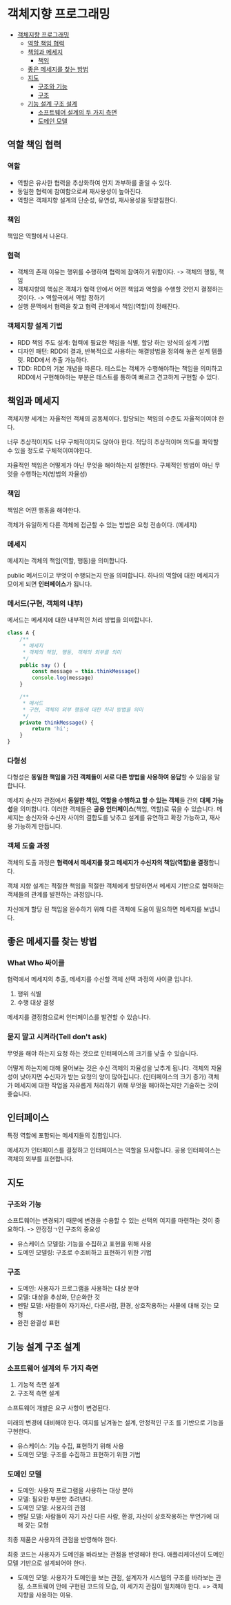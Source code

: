 # 객체지향 프로그래밍

- [객체지향 프로그래밍](#객체지향-프로그래밍)
  - [역할 책임 협력](#역할-책임-협력)
  - [책임과 메세지](#책임과-메세지)
    - [책임](#책임-1)
  - [좋은 메세지를 찾는 방법](#좋은-메세지를-찾는-방법)
  - [지도](#지도)
    - [구조와 기능](#구조와-기능)
    - [구조](#구조)
  - [기능 설계 구조 설계](#기능-설계-구조-설계)
    - [소프트웨어 설계의 두 가지 측면](#소프트웨어-설계의-두-가지-측면)
    - [도메인 모델](#도메인-모델)

## 역할 책임 협력

### 역할<!-- omit in toc -->

- 역할은 유사한 협력을 추상화하여 인지 과부하를 줄일 수 있다.
- 동일한 협력에 참여함으로써 재사용성이 높아진다.
- 역할은 객체지향 설계의 단순성, 유연성, 재사용성을 뒷받침한다.

### 책임<!-- omit in toc -->

책임은 역할에서 나온다.

### 협력<!-- omit in toc -->

- 객체의 존재 이유는 행위를 수행하여 협력에 참여하기 위함이다. -> 객체의 행동, 책임
- 객체지향의 핵심은 객체가 협력 안에서 어떤 책임과 역할을 수행할 것인지 결정하는 것이다. -> 역할극에서 역할 정하기
- 실행 문맥에서 협력을 찾고 협력 관계에서 책임(역할)이 정해진다.

### 객체지향 설계 기법<!-- omit in toc -->

- RDD 책임 주도 설계: 협력에 필요한 책임을 식별, 할당 하는 방식의 설계 기법
- 디자인 패턴: RDD의 결과, 반복적으로 사용하는 해결방법을 정의해 놓은 설계 템플릿. RDD에서 추출 가능하다.
- TDD: RDD의 기본 개념을 따른다. 테스트는 객체가 수행해야하는 책임을 의미하고 RDD에서 구현해야하는 부분은 테스트를 통하여 빠르고 견고하게 구현할 수 있다.

## 책임과 메세지

객체지향 세계는 자율적인 객체의 공동체이다. 할당되는 책임의 수준도 자율적이여야 한다.

너무 추상적이지도 너무 구체적이지도 않아야 한다. 적당히 추상적이며 의도를 파악할 수 있을 정도로 구체적이여야한다.

자율적인 책임은 어떻게가 아닌 무엇을 해야하는지 설명한다. 구체적인 방법이 아닌 무엇을 수행하는지(방법의 자율성)

### 책임

책임은 어떤 행동을 해야한다.

객체가 유일하게 다른 객체에 접근할 수 있는 방법은 요청 전송이다. (메세지)

### 메세지<!-- omit in toc -->

메세지는 객체의 책임(역할, 행동)을 의미합니다.

public 메서드이고 무엇이 수행되는지 만을 의미합니다. 하나의 역할에 대한 메세지가 모이게 되면 **인터페이스**가 됩니다.

### 메서드(구현, 객체의 내부)<!-- omit in toc -->

메서드는 메세지에 대한 내부적인 처리 방법을 의미합니다.

```ts
class A {
    /**
     * 메세지
     * 객체의 책임, 행동, 객체의 외부를 의미
     */
    public say () {
        const message = this.thinkMessage()
        console.log(message)
    }

    /**
     * 메서드
     * 구현, 객체의 외부 행동에 대한 처리 방법을 의미
     */
    private thinkMessage() {
        return 'hi';
    }
}
```

### 다형성<!-- omit in toc -->

다형성은 **동일한 책임을 가진 객체들이 서로 다른 방법을 사용하여 응답**할 수 있음을 말합니다.

메세지 송신자 관점에서 **동일한 책임, 역할을 수행하고 할 수 있는 객체**들 간의 **대체 가능성**을 의미합니다. 이러한 객체들은 **공용 인터페이스**(책임, 역할)로 묶을 수 있습니다. 메세지는 송신자와 수신자 사이의 결합도를 낮추고 설계를 유연하고 확장 가능하고, 재사용 가능하게 만듭니다.

### 객체 도출 과정<!-- omit in toc -->

객체의 도출 과정은 **협력에서 메세지를 찾고 메세지가 수신자의 책임(역할)을 결정**합니다.

객체 지향 설계는 적절한 책임을 적절한 객체에게 할당하면서 메세지 기반으로 협력하는 객체들의 관계를 발전하는 과정입니다.

자신에게 할당 된 책임을 완수하기 위해 다른 객체에 도움이 필요하면 메세지를 보냅니다.

## 좋은 메세지를 찾는 방법

### What Who 싸이클 <!-- omit in toc -->

협력에서 메세지의 추출, 메세지를 수신할 객체 선택 과정의 사이클 입니다.

1. 행위 식별
2. 수행 대상 결정

메세지를 결정함으로써 인터페이스를 발견할 수 있습니다.

### 묻지 말고 시켜라(Tell don't ask)<!-- omit in toc -->

무엇을 해야 하는지 요청 하는 것으로 인터페이스의 크기를 낮출 수 있습니다.

어떻게 하는지에 대해 물어보는 것은 수신 객체의 자율성을 낮추게 됩니다. 객체의 자율성이 낮아지면 수신자가 받는 요청의 양이 많아집니다. (인터페이스의 크기 증가) 객체가 메세지에 대한 작업을 자유롭게 처리하기 위해 무엇을 해야하는지만 기술하는 것이 좋습니다.

## 인터페이스<!-- omit in toc -->

특정 역할에 포함되는 메세지들의 집합입니다.

메세지가 인터페이스를 결정하고 인터페이스는 역할을 묘사합니다. 공용 인터페이스는 객체의 외부를 표현합니다.

## 지도

### 구조와 기능

소프트웨어는 변경되기 때문에 변경을 수용할 수 있는 선택의 여지를 마련하는 것이 중요하다. -> 안정정ㄱ인 구조의 중요성

- 유스케이스 모델링: 기능을 수집하고 표현을 위해 사용
- 도메인 모델링: 구조로 수조비하고 표현하기 위한 기법

### 구조

- 도메인: 사용자가 프로그램을 사용하는 대상 분야
- 모델: 대상을 추상화, 단순화한 것
- 멘탈 모델: 사람들이 자기자신, 다른사람, 환경, 상호작용하는 사물에 대해 갖는 모형
- 완전 완결성 표현

## 기능 설계 구조 설계

### 소프트웨어 설계의 두 가지 측면

1. 기능적 측면 설계
2. 구조적 측면 설계

소프트웨어 개발은 요구 사항이 변경된다.

미래의 변경에 대비해야 한다. 여지를 남겨놓는 설계, 안정적인 구조 를 기반으로 기능을 구현한다.

- 유스케이스: 기능 수집, 표현하기 위해 사용
- 도메인 모델: 구조를 수집하고 표현하기 위한 기법

### 도메인 모델

- 도메인: 사용자 프로그램을 사용하는 대상 분야
- 모델: 필요한 부분만 추려낸다.
- 도메인 모델: 사용자의 관점
- 멘탈 모델: 사람들이 자기 자신 다른 사람, 환경, 자신이 상호작용하는 무언가에 대해 갖는 모형

최종 제품은 사용자의 관점을 반영해야 한다.

최종 코드는 사용자가 도메인을 바라보는 관점을 반영해야 한다. 애플리케이션이 도메인 모델 기반으로 설계되어야 한다.

- 도메인 모델: 사용자가 도메인을 보는 관점, 설계자가 시스템의 구조를 바라보는 관점, 소프트웨어 안에 구현된 코드의 모습, 이 세가지 관짐이 일치해야 한다. => 객체 지향을 사용하는 이유.
